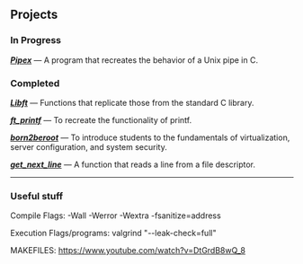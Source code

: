 ## Projects

### In Progress
***[Pipex](https://github.com/brenoportella/42commoncore/tree/master/%5B05%5D%20pipex)*** — A program that recreates the behavior of a Unix pipe in C.

### Completed
***[Libft](https://github.com/brenoportella/42commoncore/tree/master/%5B01%5D%20libft#readme)*** — Functions that replicate those from the standard C library.

***[ft_printf](https://github.com/brenoportella/42commoncore/tree/master/%5B02%5D%20ft_printf#readme)*** — To recreate the functionality of printf.

***[born2beroot](https://github.com/brenoportella/42commoncore/tree/master/%5B03%5D%20born2beroot#readme)*** — To introduce students to the fundamentals of virtualization, server configuration, and system security.

***[get_next_line](https://github.com/brenoportella/42commoncore/tree/master/%5B03%5D%20born2beroot#readme)*** — A function that reads a line from a file descriptor.

---

### Useful stuff

Compile Flags:
	-Wall
	-Werror
	-Wextra
	-fsanitize=address

Execution Flags/programs:
	valgrind
		"--leak-check=full"

MAKEFILES: https://www.youtube.com/watch?v=DtGrdB8wQ_8
